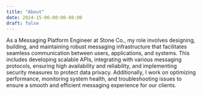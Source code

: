 ```yaml
---
title: "About"
date: 2024-15-06:00:00-08:00
draft: false
---
```


As a Messaging Platform Engineer at Stone Co., my role involves designing, building, and maintaining robust messaging infrastructure that facilitates seamless communication between users, applications, and systems. This includes developing scalable APIs, integrating with various messaging protocols, ensuring high availability and reliability, and implementing security measures to protect data privacy. Additionally, I work on optimizing performance, monitoring system health, and troubleshooting issues to ensure a smooth and efficient messaging experience for our clients.
